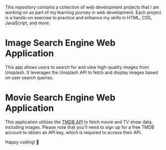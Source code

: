 This repository contains a collection of web development projects that I am working on as part of my learning journey in web development. Each project is a hands-on exercise to practice and enhance my skills in HTML, CSS, JavaScript, and more.

# Image Search Engine Web Application
This app allows users to search for and view high-quality images from Unsplash. It leverages the Unsplash API to fetch and display images based on user search queries.

# Movie Search Engine Web Application
This application utilizes the [TMDB API](https://www.themoviedb.org/documentation/api) to fetch movie and TV show data, including images.
Please note that you'll need to sign up for a free TMDB account to obtain an API key, which is required to access their API.

Happy coding! 🚀
